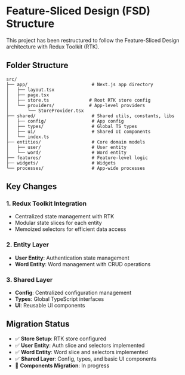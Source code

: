 # Feature-Sliced Design (FSD) Structure

This project has been restructured to follow the Feature-Sliced Design architecture with Redux Toolkit (RTK).

## Folder Structure

```
src/
├── app/                        # Next.js app directory
│   ├── layout.tsx
│   ├── page.tsx
│   ├── store.ts               # Root RTK store config
│   └── providers/             # App-level providers
│       └── StoreProvider.tsx
├── shared/                     # Shared utils, constants, libs
│   ├── config/                 # App config
│   ├── types/                  # Global TS types
│   ├── ui/                     # Shared UI components
│   └── index.ts
├── entities/                   # Core domain models
│   ├── user/                   # User entity
│   └── word/                   # Word entity
├── features/                   # Feature-level logic
├── widgets/                    # Widgets
└── processes/                  # App-wide processes
```

## Key Changes

### 1. Redux Toolkit Integration
- Centralized state management with RTK
- Modular state slices for each entity
- Memoized selectors for efficient data access

### 2. Entity Layer
- **User Entity**: Authentication state management
- **Word Entity**: Word management with CRUD operations

### 3. Shared Layer
- **Config**: Centralized configuration management
- **Types**: Global TypeScript interfaces
- **UI**: Reusable UI components

## Migration Status

- ✅ **Store Setup**: RTK store configured
- ✅ **User Entity**: Auth slice and selectors implemented
- ✅ **Word Entity**: Word slice and selectors implemented
- ✅ **Shared Layer**: Config, types, and basic UI components
- 🔄 **Components Migration**: In progress 